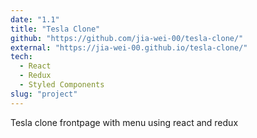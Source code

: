 ```yaml
---
date: "1.1"
title: "Tesla Clone"
github: "https://github.com/jia-wei-00/tesla-clone/"
external: "https://jia-wei-00.github.io/tesla-clone/"
tech:
  - React
  - Redux
  - Styled Components
slug: "project"
---
```


Tesla clone frontpage with menu using react and redux
